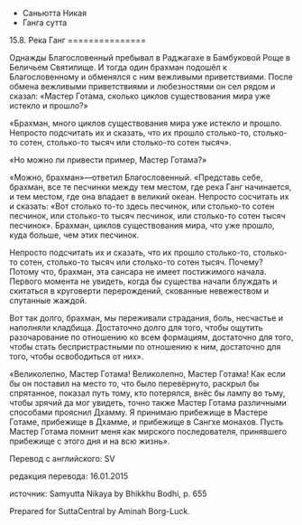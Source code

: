 









* Саньютта Никая
* Ганга сутта


15\.8\. Река Ганг
\=\=\=\=\=\=\=\=\=\=\=\=\=\=\=



Однажды Благословенный пребывал в Раджагахе в Бамбуковой Роще в Беличьем Святилище\. И тогда один брахман подошёл к Благословенному и обменялся с ним вежливыми приветствиями\. После обмена вежливыми приветствиями и любезностями он сел рядом и сказал: «Мастер Готама, сколько циклов существования мира уже истекло и прошло?»


«Брахман, много циклов существования мира уже истекло и прошло\. Непросто подсчитать их и сказать, что их прошло столько\-то, столько\-то сотен, столько\-то тысяч или столько\-то сотен тысяч»\.


«Но можно ли привести пример, Мастер Готама?»


«Можно, брахман»—ответил Благословенный\. «Представь себе, брахман, все те песчинки между тем местом, где река Ганг начинается, и тем местом, где она впадает в великий океан\. Непросто сосчитать их и сказать: «Вот столько то\-то здесь песчинок, или столько\-то сотен песчинок, или столько\-то тысяч песчинок, или столько\-то сотен тысяч песчинок»\. Брахман, циклов существования мира, что уже прошло, куда больше, чем этих песчинок\.


Непросто подсчитать их и сказать, что их прошло столько\-то, столько\-то сотен, столько\-то тысяч или столько\-то сотен тысяч\. Почему? Потому что, брахман, эта сансара не имеет постижимого начала\. Первого момента не увидеть, когда бы существа начали блуждать и скитаться в круговерти перерождений, скованные невежеством и спутанные жаждой\.


Вот так долго, брахман, мы переживали страдания, боль, несчастье и наполняли кладбища\. Достаточно долго для того, чтобы ощутить разочарование по отношению ко всем формациям, достаточно для того, чтобы стать беспристрастными по отношению к ним, достаточно для того, чтобы освободиться от них»\.


«Великолепно, Мастер Готама\! Великолепно, Мастер Готама\! Как если бы он поставил на место то, что было перевёрнуто, раскрыл бы спрятанное, показал путь тому, кто потерялся, внёс бы лампу во тьму, чтобы зрячий да мог увидеть, точно также Мастер Готама различными способами прояснил Дхамму\. Я принимаю прибежище в Мастере Готаме, прибежище в Дхамме, и прибежище в Сангхе монахов\. Пусть Мастер Готама помнит меня как мирского последователя, принявшего прибежище с этого дня и на всю жизнь»\.



Перевод с английского: SV


редакция перевода: 16\.01\.2015


источник: Samyutta Nikaya by Bhikkhu Bodhi, p\. 655


Prepared for SuttaCentral by Aminah Borg\-Luck\.






